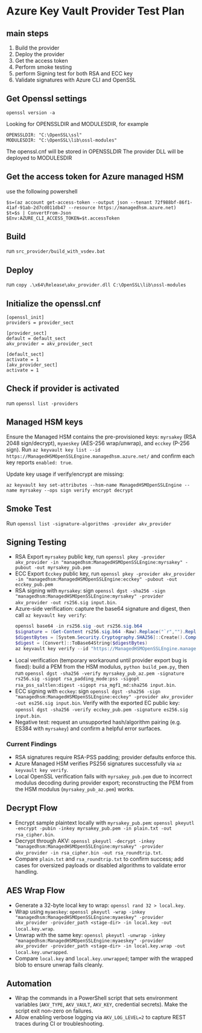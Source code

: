 # Azure Key Vault Provider Test Plan
## main steps
1. Build the provider
2. Deploy the provider
3. Get the access token
4. Perform smoke testing
5. perform Signing test for both RSA and ECC key
6. Validate signatures with Azure CLI and OpenSSL

## Get Openssl settings
```
openssl version -a
```
Looking for OPENSSLDIR and MODULESDIR, for example
```
OPENSSLDIR: "C:\OpenSSL\ssl"
MODULESDIR: "C:\OpenSSL\lib\ossl-modules"
```
The openssl.cnf will be stored in OPENSSLDIR
The provider DLL will be deployed to MODULESDIR

## Get the access token for Azure managed HSM
use the following powershell
```
$s=(az account get-access-token --output json --tenant 72f988bf-86f1-41af-91ab-2d7cd011db47 --resource https://managedhsm.azure.net)
$t=$s | ConvertFrom-Json
$Env:AZURE_CLI_ACCESS_TOKEN=$t.accessToken
```
## Build 
run `src_provider/build_with_vsdev.bat`

## Deploy
run `copy .\x64\Release\akv_provider.dll C:\OpenSSL\lib\ossl-modules`

## Initialize the openssl.cnf
```
[openssl_init]
providers = provider_sect

[provider_sect]
default = default_sect
akv_provider = akv_provider_sect

[default_sect]
activate = 1
[akv_provider_sect]
activate = 1
```

## Check if provider is activated
run `openssl list -providers`

## Managed HSM keys
Ensure the Managed HSM contains the pre-provisioned keys: `myrsakey` (RSA 2048 sign/decrypt), `myaeskey` (AES-256 wrap/unwrap), and `ecckey` (P-256 sign). Run `az keyvault key list --id https://ManagedHSMOpenSSLEngine.managedhsm.azure.net/` and confirm each key reports `enabled: true`.

Update key usage if verify/encrypt are missing:
```
az keyvault key set-attributes --hsm-name ManagedHSMOpenSSLEngine --name myrsakey --ops sign verify encrypt decrypt
```

## Smoke Test
Run `openssl list -signature-algorithms -provider akv_provider`

## Signing Testing
- RSA Export `myrsakey` public key, run `openssl pkey -provider akv_provider -in "managedhsm:ManagedHSMOpenSSLEngine:myrsakey" -pubout -out myrsakey_pub.pem`
- ECC Export `Ecckey` public key, run `openssl pkey -provider akv_provider -in "managedhsm:ManagedHSMOpenSSLEngine:ecckey" -pubout -out ecckey_pub.pem`
- RSA signing with `myrsakey`: sign `openssl dgst -sha256 -sign  "managedhsm:ManagedHSMOpenSSLEngine:myrsakey" -provider akv_provider -out rs256.sig input.bin`.
- Azure-side verification: capture the base64 signature and digest, then call `az keyvault key verify`:
	```powershell
	openssl base64 -in rs256.sig -out rs256.sig.b64
	$signature = (Get-Content rs256.sig.b64 -Raw).Replace("`r","").Replace("`n","")
	$digestBytes = [System.Security.Cryptography.SHA256]::Create().ComputeHash([IO.File]::ReadAllBytes('input.bin'))
	$digest = [Convert]::ToBase64String($digestBytes)
	az keyvault key verify --id "https://ManagedHSMOpenSSLEngine.managedhsm.azure.net/keys/myrsakey" --algorithm PS256 --digest $digest --signature $signature
	```
- Local verification (temporary workaround until provider export bug is fixed): build a PEM from the HSM modulus, `python build_pem.py`, then run `openssl dgst -sha256 -verify myrsakey_pub_az.pem -signature rs256.sig -sigopt rsa_padding_mode:pss -sigopt rsa_pss_saltlen:digest -sigopt rsa_mgf1_md:sha256 input.bin`.
- ECC signing with `ecckey`: sign `openssl dgst -sha256 -sign "managedhsm:ManagedHSMOpenSSLEngine:ecckey" -provider akv_provider -out es256.sig input.bin`. Verify with the exported EC public key: `openssl dgst -sha256 -verify ecckey_pub.pem -signature es256.sig input.bin`.
- Negative test: request an unsupported hash/algorithm pairing (e.g. ES384 with `myrsakey`) and confirm a helpful error surfaces.

### Current Findings
- RSA signatures require RSA-PSS padding; provider defaults enforce this.
- Azure Managed HSM verifies PS256 signatures successfully via `az keyvault key verify`.
- Local OpenSSL verification fails with `myrsakey_pub.pem` due to incorrect modulus decoding during provider export; reconstructing the PEM from the HSM modulus (`myrsakey_pub_az.pem`) works.

## Decrypt Flow
- Encrypt sample plaintext locally with `myrsakey_pub.pem`: `openssl pkeyutl -encrypt -pubin -inkey myrsakey_pub.pem -in plain.txt -out rsa_cipher.bin`.
- Decrypt through AKV: `openssl pkeyutl -decrypt -inkey "managedhsm:ManagedHSMOpenSSLEngine:myrsakey" -provider akv_provider -in rsa_cipher.bin -out rsa_roundtrip.txt`.
- Compare `plain.txt` and `rsa_roundtrip.txt` to confirm success; add cases for oversized payloads or disabled algorithms to validate error handling.

## AES Wrap Flow
- Generate a 32-byte local key to wrap: `openssl rand 32 > local.key`.
- Wrap using `myaeskey`: `openssl pkeyutl -wrap -inkey "managedhsm:ManagedHSMOpenSSLEngine:myaeskey" -provider akv_provider -provider_path <stage-dir> -in local.key -out local.key.wrap`.
- Unwrap with the same key: `openssl pkeyutl -unwrap -inkey "managedhsm:ManagedHSMOpenSSLEngine:myaeskey" -provider akv_provider -provider_path <stage-dir> -in local.key.wrap -out local.key.unwrapped`.
- Compare `local.key` and `local.key.unwrapped`; tamper with the wrapped blob to ensure unwrap fails cleanly.

## Automation
- Wrap the commands in a PowerShell script that sets environment variables (`AKV_TYPE`, `AKV_VAULT`, `AKV_KEY`, credential secrets). Make the script exit non-zero on failures.
- Allow enabling verbose logging via `AKV_LOG_LEVEL=2` to capture REST traces during CI or troubleshooting.
